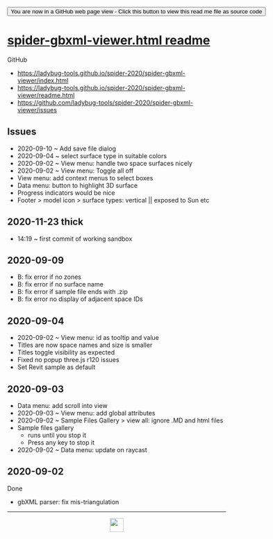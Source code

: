 <span style=display:none; >[You are now in a GitHub source code view - click this link to view Read Me file as a web page](https://ladybug-tools.github.io/spider-2020/#README.md "View file as a web page.") </span>

<div><input type=button onclick=window.top.location.href="https://github.com/ladybug-tools/spider-2020/tree/master/spider-gbxml-viewer"
value="You are now in a GitHub web page view - Click this button to view this read me file as source code" ></div>

# [spider-gbxml-viewer.html readme]( https://www.ladybug.tools/spider-2020/#spider-gbxml-viewer/README.md )

GitHub

* https://ladybug-tools.github.io/spider-2020/spider-gbxml-viewer/index.html
* https://ladybug-tools.github.io/spider-2020/spider-gbxml-viewer/readme.html
* https://github.com/ladybug-tools/spider-2020/spider-gbxml-viewer/issues


## Issues

* 2020-09-10 ~ Add save file dialog
* 2020-09-04 ~ select surface type in suitable colors
* 2020-09-02 ~ View menu: handle two space surfaces nicely
* 2020-09-02 ~ View menu: Toggle all off
* View menu: add context menus to select boxes
* Data menu: button to highlight 3D surface
* Progress indicators would be nice
* Footer > model icon > surface types: vertical || exposed to Sun etc


## 2020-11-23 thick

* 14:19 ~ first commit of working sandbox


## 2020-09-09

* B: fix error if no zones
* B: fix error if no surface name
* B: fix error if sample file ends with .zip
* B: fix error no display of adjacent space IDs

## 2020-09-04

* 2020-09-02 ~ View menu: id as tooltip and value
* Titles are now space names and size is smaller
* Titles toggle visibility as expected
* Fixed no popup three.js r120 issues
* Set Revit sample as default

## 2020-09-03

* Data menu: add scroll into view
* 2020-09-03 ~ View menu: add global attributes
* 2020-09-02 ~ Sample Files Gallery > view all: ignore .MD and html files
* Sample files gallery
  * runs until you stop it
  * Press any key to stop it
* 2020-09-02 ~ Data menu: update on raycast

## 2020-09-02


Done

* gbXML parser: fix mis-triangulation

***

<center><img title="" height="32" width="32" src="https://ladybug.tools/artwork/icons_bugs/ico/spider.ico" ></center>
